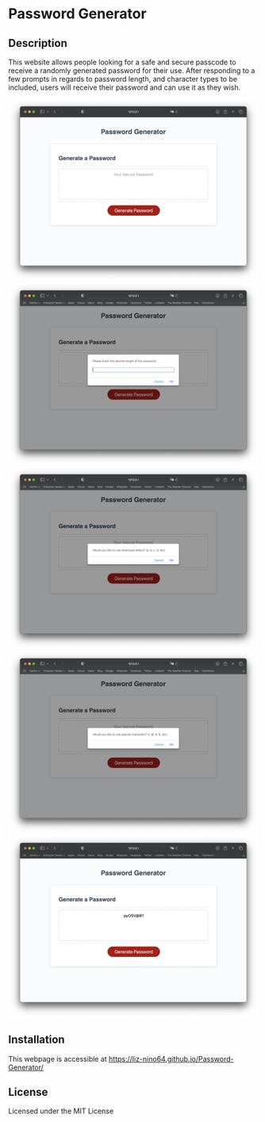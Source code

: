 # Password Generator

## Description
This website allows people looking for a safe and secure passcode to receive a randomly generated password for their use. After responding to a few prompts in regards to password length, and character types to be included, users will receive their password and can use it as they wish.

![Screenshot of Website](images/README-Screenshot1.png)
![Screenshot of Website](images/README-Screenshot2.png)
![Screenshot of Website](images/README-Screenshot3.png)
![Screenshot of Website](images/README-Screenshot4.png)
![Screenshot of Website](images/README-Screenshot5.png)

## Installation
This webpage is accessible at https://liz-nino64.github.io/Password-Generator/

## License
Licensed under the MIT License
